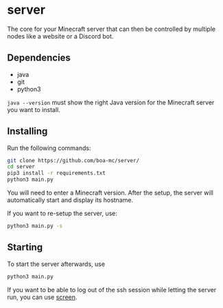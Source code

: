 # server
The core for your Minecraft server that can then be controlled by multiple nodes like a website or a Discord bot.

## Dependencies
- java
- git
- python3

`java --version` must show the right Java version for the Minecraft server you want to install.


## Installing

Run the following commands:
```bash
git clone https://github.com/boa-mc/server/
cd server
pip3 install -r requirements.txt
python3 main.py
```
You will need to enter a Minecraft version.
After the setup, the server will automatically start and display its hostname.

If you want to re-setup the server, use:
```bash
python3 main.py -s
```

## Starting
To start the server afterwards, use
```bash
python3 main.py
```
If you want to be able to log out of the ssh session while letting the server run, you can use [screen](https://help.ubuntu.com/community/Screen).
